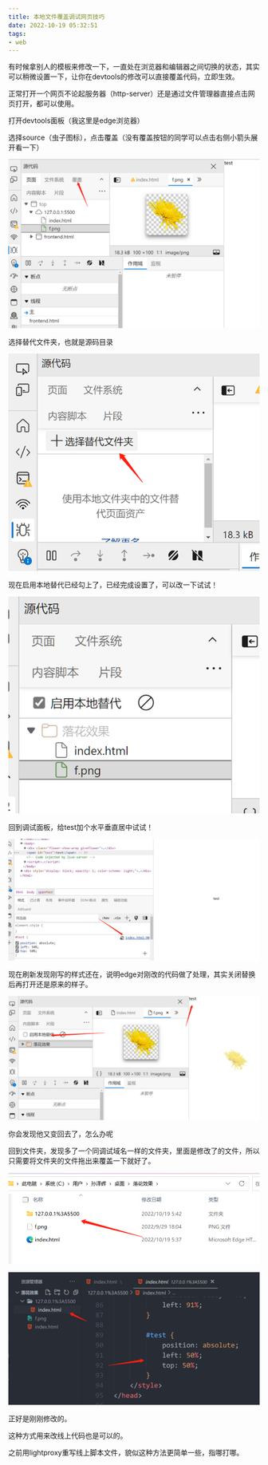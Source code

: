 ```yaml
---
title: 本地文件覆盖调试网页技巧
date: 2022-10-19 05:32:51
tags:
- web
---
```


有时候拿别人的模板来修改一下，一直处在浏览器和编辑器之间切换的状态，其实可以稍微设置一下，让你在devtools的修改可以直接覆盖代码，立即生效。

<!--more-->

正常打开一个网页不论起服务器（http-server）还是通过文件管理器直接点击网页打开，都可以使用。

打开devtools面板（我这里是edge浏览器）

选择source（虫子图标），点击覆盖（没有覆盖按钮的同学可以点击右侧小箭头展开看一下）

![image-20221019053907969](本地文件覆盖调试网页技巧/image-20221019053907969.png)

选择替代文件夹，也就是源码目录

![image-20221019054104084](本地文件覆盖调试网页技巧/image-20221019054104084.png)

现在启用本地替代已经勾上了，已经完成设置了，可以改一下试试！

![image-20221019054157197](本地文件覆盖调试网页技巧/image-20221019054157197.png)

回到调试面板，给test加个水平垂直居中试试！

![image-20221019054502794](本地文件覆盖调试网页技巧/image-20221019054502794.png)

现在刷新发现刚写的样式还在，说明edge对刚改的代码做了处理，其实关闭替换后再打开还是原来的样子。

![image-20221019054636365](本地文件覆盖调试网页技巧/image-20221019054636365.png)

你会发现他又变回去了，怎么办呢

回到文件夹，发现多了一个同调试域名一样的文件夹，里面是修改了的文件，所以只需要将文件夹的文件拖出来覆盖一下就好了。

![image-20221019054758571](本地文件覆盖调试网页技巧/image-20221019054758571.png)

![image-20221019054902595](本地文件覆盖调试网页技巧/image-20221019054902595.png)

正好是刚刚修改的。

这种方式用来改线上代码也是可以的。

之前用lightproxy重写线上脚本文件，貌似这种方法更简单一些，指哪打哪。